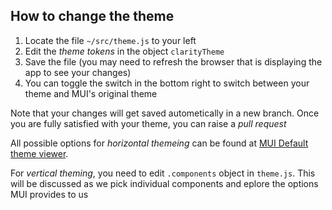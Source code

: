 ## How to change the theme

1. Locate the file `~/src/theme.js` to your left
2. Edit the _theme tokens_ in the object `clarityTheme`
3. Save the file (you may need to refresh the browser that is displaying the app to see your changes)
4. You can toggle the switch in the bottom right to switch between your theme and MUI's original theme

Note that your changes will get saved autometically in a new branch. Once you are fully satisfied with your theme, you can raise a _pull request_

All possible options for _horizontal themeing_ can be found at [MUI Default theme viewer](https://mui.com/material-ui/customization/default-theme/).

For _vertical theming_, you need to edit `.components` object in `theme.js`. This will be discussed as we pick individual components and eplore the options MUI provides to us
